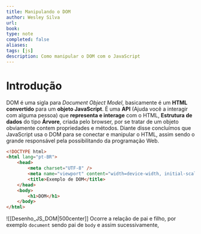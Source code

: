 ```yaml
---
title: Manipulando o DOM
author: Wesley Silva
url:
book:
type: note
completed: false
aliases:
tags: [js]
description: Como manipular o DOM com o JavaScript 
---
```

# Introdução
DOM é uma sigla para *Document Object Model*, basicamente é um **HTML convertido** para um **objeto JavaScript**. É uma **API** (Ajuda você a interagir com alguma pessoa) que **representa e interage** com o HTML, **Estrutura de dados** do tipo **Árvore**, criada pelo browser, por se tratar de um objeto obviamente contem propriedades e métodos.
Diante disse concluímos que JavaScript usa o DOM para se conectar e manipular o HTML, assim sendo o grande responsável pela possibilitando da programação Web.
```html
<!DOCTYPE html>
<html lang="pt-BR">
	<head>
		<meta charset="UTF-8" />
		<meta name="viewport" content="width=device-width, initial-scale=1.0" />
		<title>Exemplo de DOM</title>
	</head>
	<body>
		<h1>DOM</h1>
	</body>
</html>
```
![[Desenho_JS_DOM|500center]]
Ocorre a relação de pai e filho, por exemplo `document` sendo pai de `body` e assim sucessivamente, 